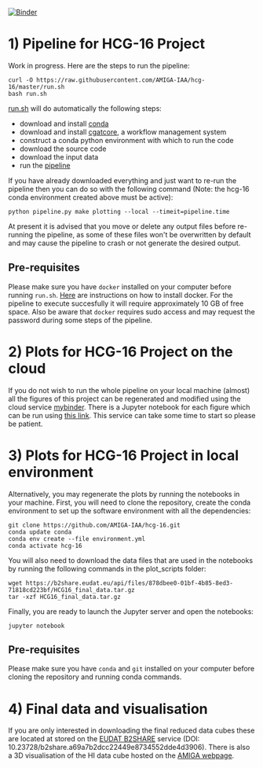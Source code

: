 [![Binder](https://mybinder.org/badge_logo.svg)](https://mybinder.org/v2/gh/AMIGA-IAA/hcg-16/master)

# 1) Pipeline for HCG-16 Project

Work in progress. Here are the steps to run the pipeline:
```
curl -O https://raw.githubusercontent.com/AMIGA-IAA/hcg-16/master/run.sh
bash run.sh
```
[run.sh](https://github.com/AMIGA-IAA/hcg-16/blob/master/run.sh) will do automatically the following steps:
* download and install [conda](https://docs.conda.io/en/latest/)
* download and install [cgatcore](https://github.com/cgat-developers/cgat-core/blob/master/README.rst), a workflow management system
* construct a conda python environment with which to run the code
* download the source code
* download the input data
* run the [pipeline](https://github.com/AMIGA-IAA/hcg-16/blob/master/cgatcore/pipeline.py)

If you have already downloaded everything and just want to re-run the pipeline then you can do so with the following command
(Note: the hcg-16 conda environment created above must be active):
```
python pipeline.py make plotting --local --timeit=pipeline.time
```
At present it is advised that you move or delete any output files before re-running the pipeline, as some of these files
won't be overwritten by default and may cause the pipeline to crash or not generate the desired output.

## Pre-requisites
Please make sure you have `docker` installed on your computer before running `run.sh`. [Here](https://docs.docker.com/install/)
are instructions on how to install docker. For the pipeline to execute succesfully it will require approximately 10 GB of free
space. Also be aware that `docker` requires sudo access and may request the password during some steps of the pipeline.

# 2) Plots for HCG-16 Project on the cloud

If you do not wish to run the whole pipeline on your local machine (almost) all the figures of this project can be regenerated
and modified using the cloud service [mybinder](https://mybinder.org/). There is a Jupyter notebook for each figure which can
be run using [this link](https://mybinder.org/v2/gh/AMIGA-IAA/hcg-16/master). This service can take some time to start so please
be patient.


# 3) Plots for HCG-16 Project in local environment

Alternatively, you may regenerate the plots by running the notebooks in your machine. First, you will need to clone the repository, create the conda environment to set up the software environment with all the dependencies: 

```
git clone https://github.com/AMIGA-IAA/hcg-16.git
conda update conda
conda env create --file environment.yml 
conda activate hcg-16
```

You will also need to download the data files that are used in the notebooks by running the following commands in the plot_scripts folder:

```
wget https://b2share.eudat.eu/api/files/878dbee0-01bf-4b85-8ed3-71818cd223bf/HCG16_final_data.tar.gz
tar -xzf HCG16_final_data.tar.gz
```

Finally, you are ready to launch the Jupyter server and open the notebooks:
``` 
jupyter notebook 
```

## Pre-requisites
Please make sure you have `conda` and `git` installed on your computer before cloning the repository and running conda commands. 
 

# 4) Final data and visualisation

If you are only interested in downloading the final reduced data cubes these are located at stored on the [EUDAT B2SHARE](https://b2share.eudat.eu/records/a69a7b2dcc22449e8734552dde4d3906) service (DOI: 10.23728/b2share.a69a7b2dcc22449e8734552dde4d3906). There is also a 3D visualisation of the HI data cube hosted on the [AMIGA webpage](http://amiga.iaa.es/FCKeditor/UserFiles/X3D/HCG16/HCG16.html).
